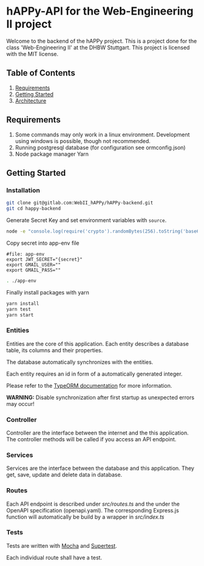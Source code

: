 # hAPPy-API for the Web-Engineering II project

Welcome to the backend of the hAPPy project.
This is a project done for the class 'Web-Engineering II' at the DHBW Stuttgart.
This project is licensed with the MIT license.

## Table of Contents

1. [Requirements](#requirements)
2. [Getting Started](#getting-started)
3. [Architecture](#architecture)

## <a name="requirements"></a>Requirements

1. Some commands may only work in a linux environment. Development using windows is possible, though not recommended.
2. Running postgresql database (for configuration see ormconfig.json)
3. Node package manager Yarn

## <a name="getting started"></a>Getting Started

### Installation

```bash
git clone git@gitlab.com:WebII_hAPPy/hAPPy-backend.git
git cd happy-backend
```

Generate Secret Key and set environment variables with `source`.

```bash
node -e "console.log(require('crypto').randomBytes(256).toString('base64'));"
```

Copy secret into app-env file

```env
#file: app-env
export JWT_SECRET="{secret}"
export GMAIL_USER=""
export GMAIL_PASS=""
```

```bash
. ./app-env
```

Finally install packages with yarn

```bash
yarn install
yarn test
yarn start
```

### Entities

Entities are the core of this application. Each entity describes a database table, its columns and their properties.

The database automatically synchronizes with the entities.

Each entity requires an id in form of a automatically generated integer.

Please refer to the [TypeORM documentation](https://github.com/typeorm/typeorm) for more information.

**WARNING:** Disable synchronization after first startup as unexpected errors may occur!

### Controller

Controller are the interface between the internet and the this application. The controller methods will be called if you access an API endpoint.

### Services

Services are the interface between the database and this application. They get, save, update and delete data in database.

### Routes

Each API endpoint is described under _src/routes.ts_ and the under the OpenAPI specification (openapi.yaml). The corresponding Express.js function will automatically be build by a wrapper in _src/index.ts_

### Tests

Tests are written with [Mocha](https://mochajs.org/) and [Supertest](https://github.com/visionmedia/supertest).

Each individual route shall have a test.
